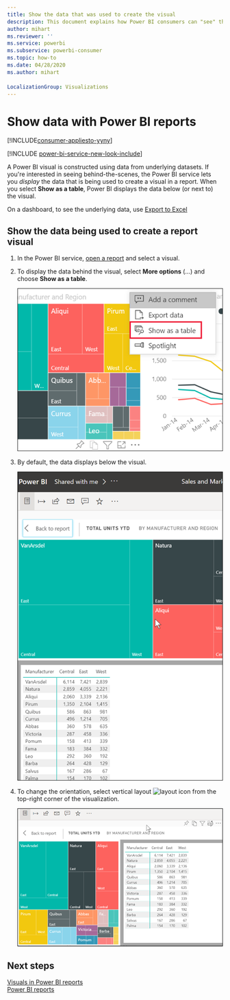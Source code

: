 ```yaml
---
title: Show the data that was used to create the visual
description: This document explains how Power BI consumers can "see" the data used to create a visual.
author: mihart
ms.reviewer: ''
ms.service: powerbi
ms.subservice: powerbi-consumer
ms.topic: how-to
ms.date: 04/28/2020
ms.author: mihart

LocalizationGroup: Visualizations
---
```

# Show data with Power BI reports

[!INCLUDE[consumer-appliesto-yyny](../includes/consumer-appliesto-yyny.md)]

[!INCLUDE [power-bi-service-new-look-include](../includes/power-bi-service-new-look-include.md)]

A Power BI visual is constructed using data from underlying datasets. If you're interested in seeing behind-the-scenes, the Power BI service lets you *display* the data that is being used to create a visual in a report. When you select **Show as a table**, Power BI displays the data below (or next to) the visual.

On a dashboard, to see the underlying data, use [Export to Excel](end-user-export.md)

## Show the data being used to create a report visual
1. In the Power BI service, [open a report](end-user-report-open.md) and select a visual.  
2. To display the data behind the visual, select **More options** (...) and choose **Show as a table**.
   
   ![select Show as a table from dropdown](./media/end-user-show-data/power-bi-show-data-vertical.png)
3. By default, the data displays below the visual.
   
   ![visual and data vertical display](./media/end-user-show-data/power-bi-show-data-table.png)

4. To change the orientation, select vertical layout ![layout icon](media/end-user-show-data/power-bi-vertical-icon-new.png) from the top-right corner of the visualization.
   
   ![visual and data horizontal display](./media/end-user-show-data/power-bi-horizontal.png)

## Next steps
[Visuals in Power BI reports](../visuals/power-bi-report-visualizations.md)    
[Power BI reports](end-user-reports.md)    
